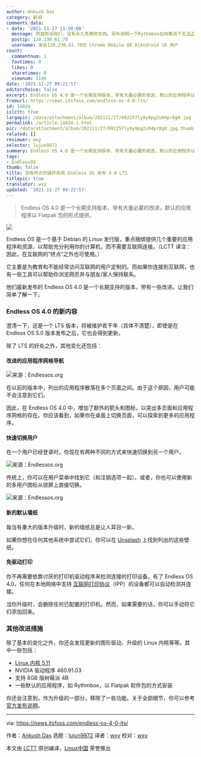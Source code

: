 ```yaml
---
author: Ankush Das
category: 新闻
comments_data:
- date: '2021-11-27 11:50:08'
  message: 网盘告诉我们，没有永久免费的东西。另外说明一下Rythmbox在树莓派下无法正常运行。
  postip: 120.230.61.70
  username: 来自120.230.61.70的 Chrome Mobile 80.0|Android 10 用户
count:
  commentnum: 1
  favtimes: 0
  likes: 0
  sharetimes: 0
  viewnum: 3146
date: '2021-11-27 09:22:57'
editorchoice: false
excerpt: Endless OS 4.0 是一个长期支持版本，带有大量必要的改进，默认的应用程序以 Flatpak 包的形式提供。
fromurl: https://news.itsfoss.com/endless-os-4-0-lts/
id: 14024
islctt: true
largepic: /data/attachment/album/202111/27/092257ly9y9pg2u94pr8g8.jpg
permalink: /article-14024-1.html
pic: /data/attachment/album/202111/27/092257ly9y9pg2u94pr8g8.jpg.thumb.jpg
related: []
reviewer: wxy
selector: lujun9972
summary: Endless OS 4.0 是一个长期支持版本，带有大量必要的改进，默认的应用程序以 Flatpak 包的形式提供。
tags:
- EndlessOS
thumb: false
title: 没有终点的操作系统 Endless OS 发布 4.0 LTS
titlepic: true
translator: wxy
updated: '2021-11-27 09:22:57'
---
```



> 
> Endless OS 4.0 是一个长期支持版本，带有大量必要的改进，默认的应用程序以 Flatpak 包的形式提供。
> 
> 
> 


![](/data/attachment/album/202111/27/092257ly9y9pg2u94pr8g8.jpg)


Endless OS 是一个基于 Debian 的 Linux 发行版，重点捆绑提供几个重要的应用程序和资源，以帮助充分利用你的计算机，而不需要互联网连接。（LCTT 译注：因此，在互联网的“终点”之外也可使用。）


它主要是为教育和不能经常访问互联网的用户定制的。而如果你连接到互联网，也有一些工具可以帮助你浏览网页并与朋友/家人保持联系。


他们最新发布的 Endless OS 4.0 是一个长期支持的版本，带有一些改进。让我们简单了解一下。


### Endless OS 4.0 的新内容


澄清一下，这是一个 LTS 版本，将被维护若干年（具体不清楚），即使是在 Endless OS 5.0 版本发布之后，它也会得到更新。


除了 LTS 的好处之外，其他变化还包括：


#### 改进的应用程序网格导航


![来源：Endlessos.org](/data/attachment/album/202111/27/092259xyyxkqzwy3zcv7yg.png)


在以前的版本中，列出的应用程序散落在多个页面之间。由于这个原因，用户可能不会注意到它们。


因此，在 Endless OS 4.0 中，增加了额外的箭头和图标，以突出多页面和应用程序网格的存在。你应该看到，如果你在桌面上切换页面，可以探索到更多的应用程序。


#### 快速切换用户


在一个用户已经登录时，你现在有两种不同的方式来快速切换到另一个用户。


![来源：Endlessos.org](/data/attachment/album/202111/27/092300s5g55bv2v7n7d7vh.png)


传统上，你可以在用户菜单中找到它（和注销选项一起）。或者，你也可以使用新的多用户图标从锁屏上直接切换。


![来源：Endlessos.org](/data/attachment/album/202111/27/092301xfjjgffjhgxkfhrp.png)


#### 新的默认墙纸


每当有重大的版本升级时，新的墙纸总是让人耳目一新。


如果你想在任何其他系统中尝试它们，你可以在 [Unsplash](https://unsplash.com/photos/WeYamle9fDM) 上找到列出的这些壁纸。


#### 免驱动打印


你不再需要依靠讨厌的打印机驱动程序来检测连接的打印设备。有了 Endless OS 4.0，任何在本地网络中支持 [互联网打印协议](https://en.wikipedia.org/wiki/Internet_Printing_Protocol)（IPP）的设备都可以自动检测并连接。


当你升级时，会删除任何已配置的打印机。然而，如果需要的话，你可以手动将它们添加回来。


### 其他改进措施


除了基本的变化之外，你还会发现更新的图形驱动、升级的 Linux 内核等等。其中一些包括：


* [Linux 内核 5.11](https://news.itsfoss.com/linux-kernel-5-11-release/)
* NVIDIA 驱动程序 460.91.03
* 支持 8GB 版树莓派 4B
* 一些默认的应用程序，如 Rythmbox，以 Flatpak 软件包的方式安装


你还会注意到，作为升级的一部分，移除了一些功能。关于全部细节，你可以参考 [官方发布说明](https://support.endlessos.org/en/endless-os/release-notes/4-0)。




---


via: <https://news.itsfoss.com/endless-os-4-0-lts/>


作者：[Ankush Das](https://news.itsfoss.com/author/ankush/) 选题：[lujun9972](https://github.com/lujun9972) 译者：[wxy](https://github.com/wxy) 校对：[wxy](https://github.com/wxy)


本文由 [LCTT](https://github.com/LCTT/TranslateProject) 原创编译，[Linux中国](https://linux.cn/) 荣誉推出